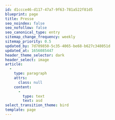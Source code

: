 ```yaml
---
id: d1ccce46-d117-47a7-9f63-781a522f81d5
blueprint: page
title: Presse
seo_noindex: false
seo_nofollow: false
seo_canonical_type: entry
sitemap_change_frequency: weekly
sitemap_priority: 0.5
updated_by: 7d709850-5c35-4065-be68-b627c348051d
updated_at: 1656085447
header_theme_selector: dark
header_select: image
article:
  -
    type: paragraph
    attrs:
      class: null
    content:
      -
        type: text
        text: asd
select_transition_theme: bird
template: page
---
```

